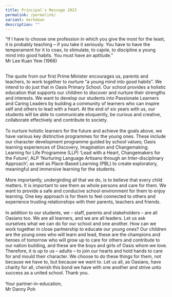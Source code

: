 ```yaml
---
title: Principal's Message 2023
permalink: /permalink/
variant: markdown
description: ""
---
```

<p align="justify;">
“If I have to choose one profession in which you give the most for the 
least, it is probably teaching – if you take it seriously. You have to 
have the temperament for it to coax, to stimulate, to cajole, to 
discipline a young mind into good habits. You must have an aptitude.”
<br>
Mr Lee Kuan Yew (1966)<br><br>

The quote from our first Prime Minister encourages us, parents and teachers, to work together to nurture “a young mind into good habits”. We intend to do just that in Oasis Primary School. Our school provides a holistic education that supports our children to discover and nurture their strengths and interests. We want to develop our students into Passionate Learners and Caring Leaders by building a community of learners who can inspire self and others to lead with a heart. At the end of six years with us, our students will be able to communicate eloquently, be curious and creative, collaborate effectively and contribute to society.<br><br>
To nurture holistic learners for the future and achieve the goals above, we have various key distinctive programmes for the young ones. These include our character development programme guided by school values; Oasis learning experiences of Discovery, Imagination and Changemaking; Learning for Life Programme (LLP) ‘Lead with a Heart, Changemakers for the Future’; ALP ‘Nurturing Language Artisans through an Inter-disciplinary Approach’; as well as Place-Based Learning (PBL) to create exploratory, meaningful and immersive learning for the students.<br><br>
More importantly, undergirding all that we do, is to believe that every child matters. It is important to see them as whole persons and care for them. We want to provide a safe and conducive school environment for them to enjoy learning. One key approach is for them to feel connected to others and experience trusting relationships with their parents, teachers and friends.<br><br>
In addition to our students, we – staff, parents and stakeholders – are all Oasians too. We are all learners, and we are all leaders. Let us ask ourselves what we can do for our school and one another. How can we work together in close partnership to educate our young ones? Our children are the young ones who will learn and lead, these are the champions and heroes of tomorrow who will grow up to care for others and contribute to our nation building, and these are the boys and girls of Oasis whom we love. Therefore, it is up to us – adults – to join our hearts and hold hands to care for and mould their character. We choose to do these things for them, not because we have to, but because we want to. Let us all, as Oasians, have charity for all, cherish this bond we have with one another and strive unto success as a united school. Thank you.<br><br>
Your partner-in-education,<br>
Mr Danny Poh
	</p>